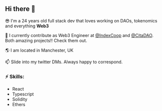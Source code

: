 ## Hi there 👋


😎 I'm a 24 years old full stack dev that loves working on DAOs, tokenomics and everything **Web3**

👯 I currently contribute as Web3 Engineer at [@IndexCoop](https://twitter.com/indexcoop) and [@CitaDAO](https://twitter.com/citadao_io). Both amazing projects!! Check them out.

🌎 I am located in Manchester, UK

📫 Slide into my twitter DMs. Always happy to correspond.

### ⚡ Skills:
- React
- Typescript
- Solidity
- Ethers
